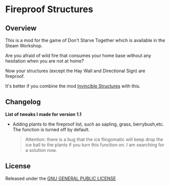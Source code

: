 # Fireproof Structures

## Overview

This is a mod for the game of Don't Starve Together which is available in the Steam Workshop. 

Are you afraid of wild fire that consumes your home base without any hesitation when you are not at home?

Now your structures (except the Hay Wall and Directional Sign) are fireproof.

It's better if you combine the mod [Invincible Structures](https://steamcommunity.com/sharedfiles/filedetails/?id=503795626) with this.

## Changelog

**List of tweaks I made for version 1.1**

- Adding plants to the fireproof list, such as sapling, grass, berrybush,etc. The function is turned off by default.
	> Attention: there is a bug that the ice flingomatic will keep drop the ice ball to the plants if you turn this function on. I am searching for a solution now.

## License

Released under the [GNU GENERAL PUBLIC LICENSE](https://www.gnu.org/licenses/gpl-3.0.en.html)